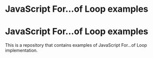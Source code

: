 # JavaScript For...of Loop examples

# JavaScript For...of Loop examples

This is a repository that contains examples of JavaScript For...of Loop implementation.
